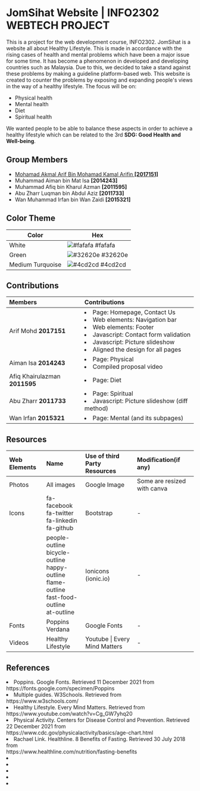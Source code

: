 # JomSihat Website | INFO2302 WEBTECH PROJECT

This is a project for the web development course, INFO2302. JomSihat is a website all about Healthy Lifestyle. This is made in accordance with the rising cases of health and mental problems which have been a major issue for some time. It has become a phenomenon in developed and developing countries such as Malaysia. Due to this, we decided to take a stand against these problems by making a guideline platform-based web. This website is created to counter the problems by exposing and expanding people's views in the way of a healthy lifestyle. The focus will be on:
- Physical health
- Mental health
- Diet
- Spiritual health

We wanted people to be able to balance these aspects in order to achieve a healthy lifestyle which can be related to the 3rd **SDG: Good Health and Well-being**. 


## Group Members

- [Mohamad Akmal Arif Bin Mohamad Kamal Arifin **[2017151]**](https://www.github.com/arifm0hd)
- Muhammad Aiman bin Mat Isa **[2014243]**
- Muhammad Afiq bin Kharul Azman **[2011595]**
- Abu Zharr Luqman bin Abdul Aziz **[2011733]**
- Wan Muhammad Irfan bin Wan Zaidi **[2015321]**


## Color Theme

| Color             | Hex                                                                |
| ----------------- | ------------------------------------------------------------------ |
| White             | ![#fafafa](https://via.placeholder.com/10/fafafa?text=+) #fafafa|
| Green             | ![#32620e](https://via.placeholder.com/10/32620e?text=+) #32620e |
| Medium Turquoise  | ![#4cd2cd](https://via.placeholder.com/10/4cd2cd?text=+) #4cd2cd |


## Contributions

| Members                       | Contributions                                                           | 
| :--------                     | :-------                                                                | 
| Arif Mohd **2017151**         | <li>Page: Homepage, Contact Us <br> <li> Web elements: Navigation bar <br> <li> Web elements:                                     Footer <br> <li>Javascript: Contact form validation <br> <li>Javascript: Picture slideshow  <br>                                   <li>Aligned the design for all pages                                    | 
| Aiman Isa **2014243**         | <li>Page: Physical <br> <li>Compiled proposal video                     |
| Afiq Khairulazman **2011595** | <li>Page: Diet                                                          |
| Abu Zharr **2011733**         | <li>Page: Spiritual <br> <li>Javascript: Picture slideshow (diff method)|
| Wan Irfan **2015321**         | <li>Page: Mental (and its subpages)                                     |



## Resources

| Web Elements | Name              | Use of third Party Resources  |Modification(if any) |
| :--------    | :-------          | :-------                      | :-------            |
| Photos       | All images        | Google Image                  | Some are resized with canva|
| Icons        | fa-facebook<br>fa-twitter<br>fa-linkedin<br>fa-github | Bootstrap | - |
|              | people-outline<br>bicycle-outline<br>happy-outline<br>flame-outline<br>fast-food-outline<br>at-outline| Ionicons (ionic.io)|-|
| Fonts        | Poppins<br>Verdana | Google Fonts | -                     |
| Videos       | Healthy Lifestyle  | Youtube \| Every Mind Matters | -                    |

  
## References

<li>Poppins. Google Fonts. Retrieved 11 December 2021 from 
  <br>https://fonts.google.com/specimen/Poppins</li>
<li>Multiple guides. W3Schools. Retrieved from 
  <br>https://www.w3schools.com/</li>
<li>Healthy Lifestyle. Every Mind Matters. Retrieved from 
  <br> https://www.youtube.com/watch?v=Cg_GW7yhq20</li>
<li>Physical Activity. Centers for Disease Control and Prevention. Retrieved 22 December 2021 from
  <br>https://www.cdc.gov/physicalactivity/basics/age-chart.html</li>
<li>Rachael Link. Healthline. 8 Benefits of Fasting. Retrieved 30 July 2018 from 
  <br>https://www.healthline.com/nutrition/fasting-benefits</li>
<li></li>
<li></li>
<li></li>
<li></li>
<li></li>
